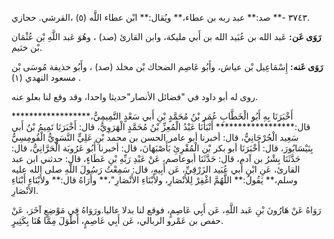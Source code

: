 ٣٧٤٣ -** صد:** عبد ربه بن عطاء،** ويُقال:** ابْن عطاء اللَّه (٥) ،القرشي. حجازي.

**رَوَى عَن:** عَبد الله بن عُبَيد الله بن أَبي مليكة، وابن القارئ (صد) ، وهُوَ عَبد اللَّهِ بْن عُثْمَان بْن خثيم.

**رَوَى عَنه:** إِسْمَاعِيل بْن عياش، وأَبُو عَاصِم الضحاك بْن مخلد (صد) ، وأَبُو حذيفة مُوسَى بْن مسعود النهدي (١) .

روى له أبو داود في "فضائل الأنصار"حديثا واحدا، وقد وقع لنا بعلو عنه.

أَخْبَرَنَا بِهِ أَبُو الْخَطَّابِ عُمَر بْنُ مُحَمَّدٍ بْنِ أَبي سَعْدٍ التَّمِيمِيُّ،****************** قال:****************** أَنْبَأَنَا عَبْدُ الْمُعِزِّ بْنُ مُحَمَّدٍ الْهَرَوِيُّ، قال: أَخْبَرَنَا تَمِيمُ بْنُ أَبي سَعِيد الْجُرْجَانِيُّ، قال: أخبرنا أبو عامر الحسن بن محمد بْنِ عَلِيٍّ النَّسَوِيُّ الْقُومِسِيُّ بِنَيْسَابُورَ، قال: أَخْبَرَنَا أبو بكر بْن الْمُقْرِئِ بَأَصْبَهَانَ، قال: أخبرنا أَبُو عَرُوبَة الْحَرَّانِيُّ، قال: حَدَّثَنَا بِشْرُ بن آدم، قال: حَدَّثَنَا أبوعاصم، عَنْ عَبْدِ رَبِّهِ بْنِ عَطَاءٍ، قال: حدثني ابن عبد القارئ، عَنِ ابْنِ أَبي عُبَيد الزَرْقِيِّ، عَن أَبِيهِ، قال: سَمِعْتُ رَسُولَ اللَّهِ صلى الله عليه وسلم،** يَقُولُ:** اللَّهُمَّ اغْفِرْ لِلأَنْصَارِ، ولأَبْنَاءِ الأَنْصَارِ"،** وأَرَاهُ قال:** ولأَبْنَاءِ أَبْنَاءِ الأَنْصَارِ.

رَوَاهُ عَنْ هَارُونَ بْنِ عَبد اللَّهِ، عَن أَبِي عَاصِمٍ، فوقع لنا بدلا عاليا.ورَوَاهُ فِي مَوْضِعٍ آخَرَ، عَنْ حفص بن عَمْرو الربالي، عَن أَبِي عَاصِمٍ، أَطْوَلَ مِمَّا هُنَا بِكَثِيرٍ.